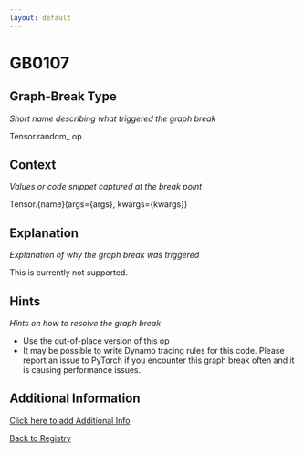 ```yaml
---
layout: default
---
```

# GB0107

## Graph-Break Type
*Short name describing what triggered the graph break*

Tensor.random_ op

## Context
*Values or code snippet captured at the break point*

Tensor.{name}(args={args}, kwargs={kwargs})

## Explanation
*Explanation of why the graph break was triggered*

This is currently not supported.

## Hints
*Hints on how to resolve the graph break*

- Use the out-of-place version of this op
- It may be possible to write Dynamo tracing rules for this code. Please report an issue to PyTorch if you encounter this graph break often and it is causing performance issues.


## Additional Information

<!-- ADDITIONAL INFORMATION START - Add custom information below this line -->

<!-- ADDITIONAL INFORMATION END -->


[Click here to add Additional Info](https://github.com/meta-pytorch/compile-graph-break-site/edit/main/docs/gb/gb0107.md)

[Back to Registry](../index.html)

